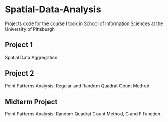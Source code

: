 # Spatial-Data-Analysis
Projects code for the course I took in School of Information Sciences at the University of Pittsburgh

## Project 1
Spatial Data Aggregation.

## Project 2
Point Patterns Analysis: Regular and Random Quadrat Count Method.

## Midterm Project
Point Patterns Analysis: Random Quadrat Count Method, G and F function.
